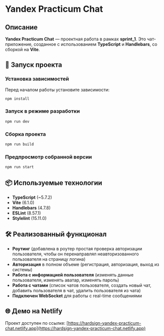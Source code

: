 # Yandex Practicum Chat

## Описание

**Yandex Practicum Chat** — проектная работа в рамках **sprint_1**. Это
чат-приложение, созданное с использованием **TypeScript** и **Handlebars**, со
сборкой на **Vite**.

## 🚀 Запуск проекта

### Установка зависимостей

Перед началом работы установите зависимости:

```sh
npm install
```

### Запуск в режиме разработки

```sh
npm run dev
```

### Сборка проекта

```sh
npm run build
```

### Предпросмотр собранной версии

```sh
npm run start
```

## 📦 Используемые технологии

- **TypeScript** (\~5.7.2)
- **Vite** (6.1.0)
- **Handlebars** (4.7.8)
- **ESLint** (8.57.1)
- **Stylelint** (15.11.0)

## 🛠️ Реализованный функционал

- **Роутинг** (добавлена в роутер простая проверка авторизации пользователя, чтобы он перенаправлял неавторизованного пользователя на страницу логина)
- **Авторизация** в полном объеме (регистрация, авторизация, выход из системы)
- **Работа с информацией пользователя** (изменять данные пользователя, изменять аватар, изменять пароль)
- **Работа с чатами** (список чатов пользователя, создать новый чат, добавить пользователя в чат, удалить пользователя из чата)
- **Подключен WebSocket** для работы с real-time сообщениями

## 🌐 Демо на Netlify

Проект доступен по ссылке:
[https://hardsign-yandex-practicum-chat.netlify.app](https://hardsign-yandex-practicum-chat.netlify.app)
